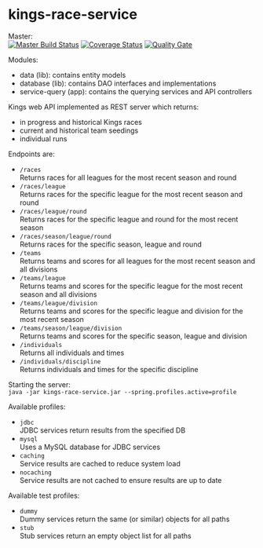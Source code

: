 # kings-race-service

Master:  
[![Master Build Status](https://travis-ci.org/andrewflbarnes/kings-results-service.svg?branch=master)](https://travis-ci.org/andrewflbarnes/kings-results-service) 
[![Coverage Status](https://img.shields.io/coveralls/github/andrewflbarnes/kings-results-service.svg)](https://coveralls.io/github/andrewflbarnes/kings-results-service?branch=master)
[![Quality Gate](https://sonarcloud.io/api/project_badges/measure?project=org.kingsski%3Akings-race-service&metric=alert_status)](https://sonarcloud.io/dashboard?id=org.kingsski:kings-race-service)

Modules:
- data (lib): contains entity models
- database (lib): contains DAO interfaces and implementations
- service-query (app): contains the querying services and API controllers

Kings web API implemented as REST server which returns:
- in progress and historical Kings races
- current and historical team seedings
- individual runs

Endpoints are:
- `/races`  
Returns races for all leagues for the most recent season and round
- `/races/league`  
Returns races for the specific league for the most recent season and round
- `/races/league/round`  
Returns races for the specific league and round for the most recent season
- `/races/season/league/round`  
Returns races for the specific season, league and round
- `/teams`  
Returns teams and scores for all leagues for the most recent season and all divisions
- `/teams/league`  
Returns teams and scores for the specific league for the most recent season and all divisions
- `/teams/league/division`  
Returns teams and scores for the specific league and division for the most recent season
- `/teams/season/league/division`  
Returns teams and scores for the specific season, league and division
- `/individuals`  
Returns all individuals and times
- `/individuals/discipline`  
Returns individuals and times for the specific discipline

Starting the server:  
`java -jar kings-race-service.jar --spring.profiles.active=profile`

Available profiles:
- `jdbc`  
JDBC services return results from the specified DB
- `mysql`  
Uses a MySQL database for JDBC services
- `caching`  
Service results are cached to reduce system load
- `nocaching`  
Service results are not cached to ensure results are up to date

Available test profiles:
- `dummy`  
Dummy services return the same (or similar) objects for all paths
- `stub`  
Stub services return an empty object list for all paths